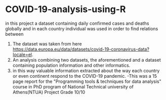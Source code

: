 # COVID-19-analysis-using-R
in this project a dataset containing daily confirmed cases and deaths globally and in each country individual was used in order to find relations between 
1. The dataset was taken from here https://data.europa.eu/data/datasets/covid-19-coronavirus-data?locale=el.
2. An analysis combining two datasets, the aforementioned and a dataset containing population information and other informatics.
3. in this way valuable information extracted about the way each country or even continent respond to the COVID-19 pandemic.
-This was a 15 page report for the "Programming tools & techniques for data analysis" course in PhD program of National Technical university of Athens(NTUA)
Project Grade 10/10
